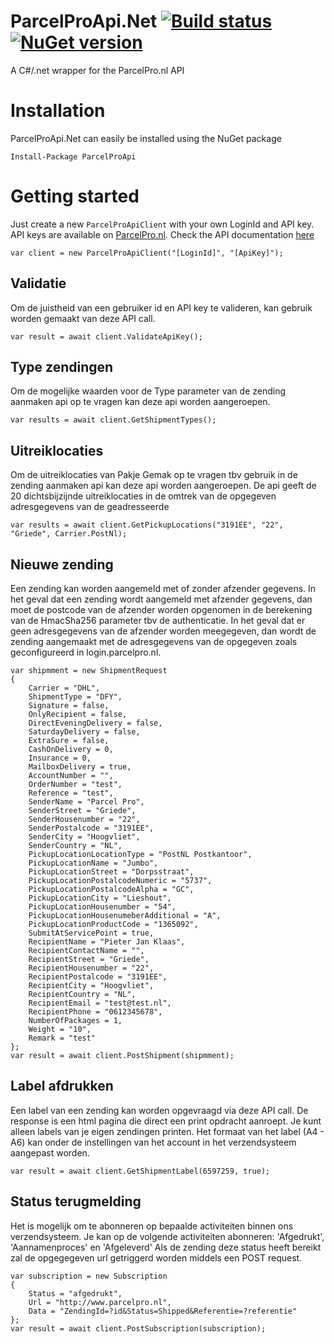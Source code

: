 # ParcelProApi.Net [![Build status](https://ci.appveyor.com/api/projects/status/3hlolsaa6i8t27g1?svg=true)](https://ci.appveyor.com/project/janssenr/parcelproapi-net) [![NuGet version](https://badge.fury.io/nu/ParcelProApi.svg)](https://badge.fury.io/nu/ParcelProApi)
A C#/.net wrapper for the ParcelPro.nl API

# Installation

ParcelProApi.Net can easily be installed using the NuGet package

```
Install-Package ParcelProApi
```


# Getting started
Just create a new `ParcelProApiClient` with your own LoginId and API key.
API keys are available on [ParcelPro.nl](https://www.parcelpro.nl/). Check the API documentation [here](https://login.parcelpro.nl/api/docs.php)

```
var client = new ParcelProApiClient("[LoginId]", "[ApiKey]");
```

## Validatie
Om de juistheid van een gebruiker id en API key te valideren, kan gebruik worden gemaakt van deze API call.
```
var result = await client.ValidateApiKey();
```

## Type zendingen 
Om de mogelijke waarden voor de Type parameter van de zending aanmaken api op te vragen kan deze api worden aangeroepen. 
```
var results = await client.GetShipmentTypes();
```

## Uitreiklocaties
Om de uitreiklocaties van Pakje Gemak op te vragen tbv gebruik in de zending aanmaken api kan deze api worden aangeroepen. De api geeft de 20 dichtsbijzijnde uitreiklocaties in de omtrek van de opgegeven adresgegevens van de geadresseerde
```
var results = await client.GetPickupLocations("3191EE", "22", "Griede", Carrier.PostNl);
```

## Nieuwe zending
Een zending kan worden aangemeld met of zonder afzender gegevens. In het geval dat een zending wordt aangemeld met afzender gegevens, dan moet de postcode van de afzender worden opgenomen in de berekening van de HmacSha256 parameter tbv de authenticatie. In het geval dat er geen adresgegevens van de afzender worden meegegeven, dan wordt de zending aangemaakt met de adresgegevens van de opgegeven zoals geconfigureerd in login.parcelpro.nl. 

```
var shipmment = new ShipmentRequest
{
	Carrier = "DHL",
	ShipmentType = "DFY",
	Signature = false,
	OnlyRecipient = false,
	DirectEveningDelivery = false,
	SaturdayDelivery = false,
	ExtraSure = false,
	CashOnDelivery = 0,
	Insurance = 0,
	MailboxDelivery = true,
	AccountNumber = "",
	OrderNumber = "test",
	Reference = "test",
	SenderName = "Parcel Pro",
	SenderStreet = "Griede",
	SenderHousenumber = "22",
	SenderPostalcode = "3191EE",
	SenderCity = "Hoogvliet",
	SenderCountry = "NL",
	PickupLocationLocationType = "PostNL Postkantoor",
	PickupLocationName = "Jumbo",
	PickupLocationStreet = "Dorpsstraat",
	PickupLocationPostalcodeNumeric = "5737",
	PickupLocationPostalcodeAlpha = "GC",
	PickupLocationCity = "Lieshout",
	PickupLocationHousenumber = "54",
	PickupLocationHousenumeberAdditional = "A",
	PickupLocationProductCode = "1365092",
	SubmitAtServicePoint = true,
	RecipientName = "Pieter Jan Klaas",
	RecipientContactName = "",
	RecipientStreet = "Griede",
	RecipientHousenumber = "22",
	RecipientPostalcode = "3191EE",
	RecipientCity = "Hoogvliet",
	RecipientCountry = "NL",
	RecipientEmail = "test@test.nl",
	RecipientPhone = "0612345678",
	NumberOfPackages = 1,
	Weight = "10",
	Remark = "test"
};
var result = await client.PostShipment(shipmment);
```

## Label afdrukken 
Een label van een zending kan worden opgevraagd via deze API call. De response is een html pagina die direct een print opdracht aanroept. Je kunt alleen labels van je eigen zendingen printen. Het formaat van het label (A4 - A6) kan onder de instellingen van het account in het verzendsysteem aangepast worden. 
```
var result = await client.GetShipmentLabel(6597259, true);
```

## Status terugmelding
Het is mogelijk om te abonneren op bepaalde activiteiten binnen ons verzendsysteem. Je kan op de volgende activiteiten abonneren: 'Afgedrukt', 'Aannamenproces' en 'Afgeleverd' Als de zending deze status heeft bereikt zal de opgegegeven url getriggerd worden middels een POST request. 
```
var subscription = new Subscription
{
	Status = "afgedrukt",
	Url = "http://www.parcelpro.nl",
	Data = "ZendingId=?id&Status=Shipped&Referentie=?referentie"
};
var result = await client.PostSubscription(subscription);
```
